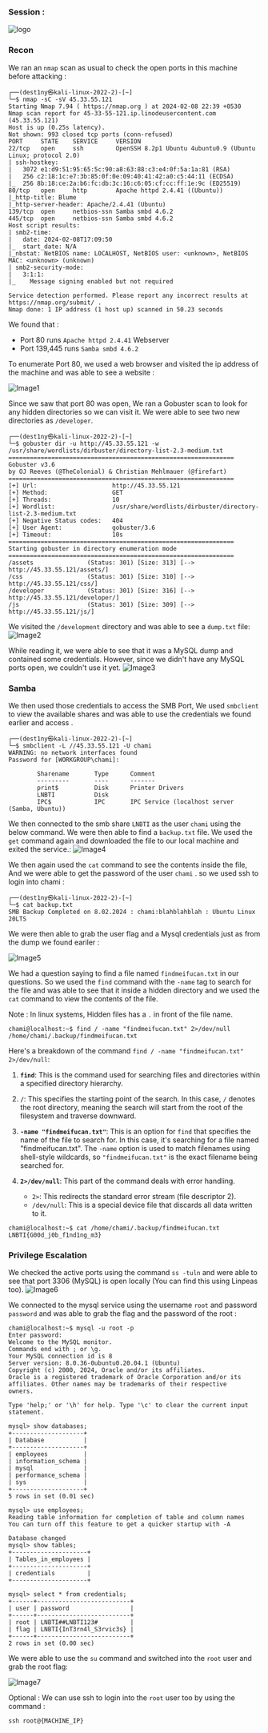 ### Session : 

![logo](assets/image.png)

### Recon
We ran an `nmap` scan as usual to check the open ports in this machine before attacking :

```
┌──(dest1ny㉿kali-linux-2022-2)-[~]
└─$ nmap -sC -sV 45.33.55.121 
Starting Nmap 7.94 ( https://nmap.org ) at 2024-02-08 22:39 +0530
Nmap scan report for 45-33-55-121.ip.linodeusercontent.com (45.33.55.121)
Host is up (0.25s latency).
Not shown: 993 closed tcp ports (conn-refused)
PORT     STATE    SERVICE     VERSION
22/tcp   open     ssh         OpenSSH 8.2p1 Ubuntu 4ubuntu0.9 (Ubuntu Linux; protocol 2.0)
| ssh-hostkey: 
|   3072 e1:d9:51:95:65:5c:90:a8:63:88:c3:e4:0f:5a:1a:81 (RSA)
|   256 c2:18:1c:e7:3b:85:0f:0e:09:40:41:42:a0:c5:44:11 (ECDSA)
|_  256 8b:18:ce:2a:b6:fc:db:3c:16:c6:05:cf:cc:ff:1e:9c (ED25519)
80/tcp   open     http        Apache httpd 2.4.41 ((Ubuntu))
|_http-title: Blume
|_http-server-header: Apache/2.4.41 (Ubuntu)
139/tcp  open     netbios-ssn Samba smbd 4.6.2
445/tcp  open     netbios-ssn Samba smbd 4.6.2
Host script results:
| smb2-time: 
|   date: 2024-02-08T17:09:50
|_  start_date: N/A
|_nbstat: NetBIOS name: LOCALHOST, NetBIOS user: <unknown>, NetBIOS MAC: <unknown> (unknown)
| smb2-security-mode: 
|   3:1:1: 
|_    Message signing enabled but not required

Service detection performed. Please report any incorrect results at https://nmap.org/submit/ .
Nmap done: 1 IP address (1 host up) scanned in 50.23 seconds

```

We found that :
- Port 80 runs `Apache httpd 2.4.41` Webserver
- Port 139,445 runs `Samba smbd 4.6.2` 

To enumerate Port 80, we used a web browser and visited the ip address of the machine and was able to see a website :

![Image1](assets/image1.png)

Since we saw that port 80 was open, We ran a Gobuster scan to look for any hidden directories so we can visit it. We were able to see two new directories as `/developer`.

```
┌──(dest1ny㉿kali-linux-2022-2)-[~]
└─$ gobuster dir -u http://45.33.55.121 -w /usr/share/wordlists/dirbuster/directory-list-2.3-medium.txt
===============================================================
Gobuster v3.6
by OJ Reeves (@TheColonial) & Christian Mehlmauer (@firefart)
===============================================================
[+] Url:                     http://45.33.55.121
[+] Method:                  GET
[+] Threads:                 10
[+] Wordlist:                /usr/share/wordlists/dirbuster/directory-list-2.3-medium.txt
[+] Negative Status codes:   404
[+] User Agent:              gobuster/3.6
[+] Timeout:                 10s
===============================================================
Starting gobuster in directory enumeration mode
===============================================================
/assets               (Status: 301) [Size: 313] [--> http://45.33.55.121/assets/]
/css                  (Status: 301) [Size: 310] [--> http://45.33.55.121/css/]
/developer            (Status: 301) [Size: 316] [--> http://45.33.55.121/developer/]
/js                   (Status: 301) [Size: 309] [--> http://45.33.55.121/js/]

```

We visited the `/development` directory and was able to see a `dump.txt` file:
![Image2](assets/image2.png)

While reading it, we were able to see that it was a MySQL dump and contained some credentials. However, since we didn't have any MySQL ports open, we couldn't use it yet.
![Image3](assets/image3.png)

### Samba

We then used those credentials to access the SMB Port, We used `smbclient` to view the available shares and was able to use the credentials we found earlier and access .
```
┌──(dest1ny㉿kali-linux-2022-2)-[~]
└─$ smbclient -L //45.33.55.121 -U chami 
WARNING: no network interfaces found
Password for [WORKGROUP\chami]:

        Sharename       Type      Comment
        ---------       ----      -------
        print$          Disk      Printer Drivers
        LNBTI           Disk      
        IPC$            IPC       IPC Service (localhost server (Samba, Ubuntu))
```

We then connected to the smb share `LNBTI` as the user `chami` using the below command. We were then able to find a `backup.txt` file. We used the `get` command again and downloaded the file to our local machine and exited the service.:
![Image4](assets/image4.png)

We then again used the `cat` command to see the contents inside the file, And we were able to get the password of the user `chami` . so we used ssh to login into chami  :
```
┌──(dest1ny㉿kali-linux-2022-2)-[~]
└─$ cat backup.txt 
SMB Backup Completed on 8.02.2024 : chami:blahblahblah : Ubuntu Linux 20LTS
```

We were then able to grab the user flag and a Mysql credentials just as from the dump we found eariler :

![Image5](assets/image5.png)

We had a question saying to find a file named `findmeifucan.txt` in our questions. So we used the `find` command with the `-name` tag to search for the file and was able to see that it inside a hidden directory and we used the `cat` command to view the contents of the file.

Note : In linux systems, Hidden files has a `.` in front of the file name. 

```
chami@localhost:~$ find / -name "findmeifucan.txt" 2>/dev/null
/home/chami/.backup/findmeifucan.txt
```

 Here's a breakdown of the command `find / -name "findmeifucan.txt" 2>/dev/null`:

1. **`find`**: This is the command used for searching files and directories within a specified directory hierarchy.

2. **`/`**: This specifies the starting point of the search. In this case, `/` denotes the root directory, meaning the search will start from the root of the filesystem and traverse downward.

3. **`-name "findmeifucan.txt"`**: This is an option for `find` that specifies the name of the file to search for. In this case, it's searching for a file named "findmeifucan.txt". The `-name` option is used to match filenames using shell-style wildcards, so `"findmeifucan.txt"` is the exact filename being searched for.

4. **`2>/dev/null`**: This part of the command deals with error handling. 
   - `2>`: This redirects the standard error stream (file descriptor 2).
   - `/dev/null`: This is a special device file that discards all data written to it.

```
chami@localhost:~$ cat /home/chami/.backup/findmeifucan.txt
LNBTI{G00d_j0b_f1nd1ng_m3}
```

### Privilege Escalation
We checked the active ports using the command `ss -tuln` and were able to see that port 3306 (MySQL) is open locally (You can find this using Linpeas too).
![Image6](assets/image6.png)

We connected to the mysql service using the username `root` and password `password` and was able to grab the flag and the password of the root :
```mysql
chami@localhost:~$ mysql -u root -p                                
Enter password:                                                     
Welcome to the MySQL monitor.  
Commands end with ; or \g.           
Your MySQL connection id is 8                                 
Server version: 8.0.36-0ubuntu0.20.04.1 (Ubuntu)
Copyright (c) 2000, 2024, Oracle and/or its affiliates.
Oracle is a registered trademark of Oracle Corporation and/or its
affiliates. Other names may be trademarks of their respective
owners.

Type 'help;' or '\h' for help. Type '\c' to clear the current input statement.

mysql> show databases;
+--------------------+
| Database           |
+--------------------+
| employees          |
| information_schema |
| mysql              |
| performance_schema |
| sys                |
+--------------------+
5 rows in set (0.01 sec)

```

```mysql
mysql> use employees;
Reading table information for completion of table and column names
You can turn off this feature to get a quicker startup with -A

Database changed
mysql> show tables;
+---------------------+
| Tables_in_employees |
+---------------------+
| credentials         |
+---------------------+

```

```mysql
mysql> select * from credentials;
+------+--------------------------+
| user | password                 |
+------+--------------------------+
| root | LNBTI##LNBTI123#         |
| flag | LNBTI{InT3rn4l_S3rvic3s} |
+------+--------------------------+
2 rows in set (0.00 sec)
```

We were able to use the `su` command and switched into the `root` user and grab the root flag:

![Image7](assets/image7.png)

Optional : We can use ssh to login into the `root` user too by using the command :

```
ssh root@{MACHINE_IP}
```
